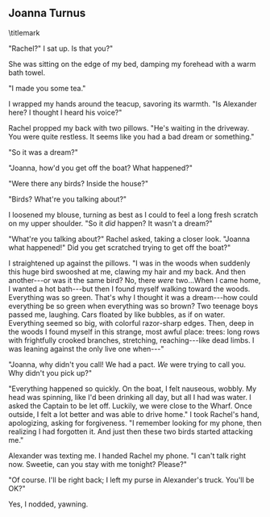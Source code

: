 ## Joanna Turnus
\titlemark

"Rachel?" I sat up. Is that you?"

She was sitting on the edge of my bed, damping my forehead with a warm
bath towel.

"I made you some tea."

I wrapped my hands around the teacup, savoring its warmth. "Is Alexander
here? I thought I heard his voice?"

Rachel propped my back with two pillows. "He's waiting in the driveway.
You were quite restless. It seems like you had a bad dream or
something."

"So it was a dream?"

"Joanna, how'd you get off the boat? What happened?"

"Were there any birds? Inside the house?"

"Birds? What're you talking about?"

I loosened my blouse, turning as best as I could to feel a long fresh
scratch on my upper shoulder. "So it *did* happen? It wasn't a dream?"

"What're you talking about?" Rachel asked, taking a closer look. "Joanna
what happened!" Did you get scratched trying to get off the boat?"

I straightened up against the pillows. "I was in the woods when suddenly
this huge bird swooshed at me, clawing my hair and my back. And then
another---or was it the same bird? No, there *were* two...When I came
home, I wanted a hot bath---but then I found myself walking toward the
woods. Everything was so green. That's why I thought it was a
dream---how could everything be so green when everything was so brown?
Two teenage boys passed me, laughing. Cars floated by like bubbles, as
if on water. Everything seemed so big, with colorful razor-sharp edges.
Then, deep in the woods I found myself in this strange, most awful
place: trees: long rows with frightfully crooked branches, stretching,
reaching---like dead limbs. I was leaning against the only live one
when---\"

"Joanna, why didn't you call! We had a pact. *We* were trying to call
you. Why didn't you pick up?"

"Everything happened so quickly. On the boat, I felt nauseous, wobbly.
My head was spinning, like I'd been drinking all day, but all I had was
water. I asked the Captain to be let off. Luckily, we were close to the
Wharf. Once outside, I felt a lot better and was able to drive home." I
took Rachel's hand, apologizing, asking for forgiveness. "I remember
looking for my phone, then realizing I had forgotten it. And just then
these two birds started attacking me."

Alexander was texting me. I handed Rachel my phone. "I can't talk right
now. Sweetie, can you stay with me tonight? Please?"

"Of course. I'll be right back; I left my purse in Alexander's truck.
You'll be OK?"

Yes, I nodded, yawning.
